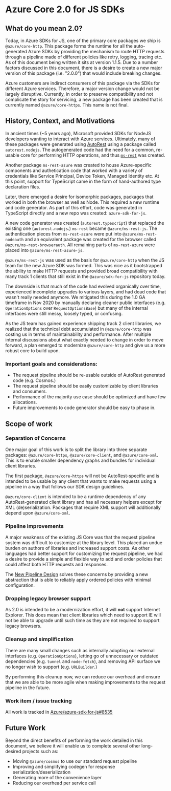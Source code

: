# Azure Core 2.0 for JS SDKs

## What do you mean 2.0?

Today, in Azure SDKs for JS, one of the primary core packages we ship is `@azure/core-http`. This package forms the runtime for all the auto-generated Azure SDKs by providing the mechanism to route HTTP requests through a pipeline made of different policies like retry, logging, tracing etc. As of this document being written it sits at version 1.1.5. Due to a number factors discussed in this document, there is a desire to create a new major version of this package (i.e. "2.0.0") that would include breaking changes.

Azure customers are indirect consumers of this package via the SDKs for different Azure services. Therefore, a major version change would not be largely disruptive. Currently, in order to preserve compatibility and not complicate the story for servicing, a new package has been created that is currently named `@azure/core-https`. This name is not final.

## History, Context, and Motivations

In ancient times (~5 years ago), Microsoft provided SDKs for NodeJS developers wanting to interact with Azure services. Ultimately, many of these packages were generated using [AutoRest](https://github.com/Azure/Autorest) using a package called `autorest.nodejs`. The autogenerated code had the need for a common, re-usable core for performing HTTP operations, and thus [`ms-rest`](https://github.com/Azure/ms-rest-js) was created.

Another package `ms-rest-azure` was created to house Azure-specific components and authetication code that worked with a variety of credentials like Service Principal, Device Token, Managed Identity etc. At this point, support for TypeScript came in the form of hand-authored type declaration files.

Later, there emerged a desire for isomorphic packages, packages that worked in both the browser as well as Node. This required a new runtime and code generator. As part of this effort, code was generated in TypeScript directly and a new repo was created: `azure-sdk-for-js`.

A new code generator was created (`autorest.typescript`) that replaced the existing one (`autorest.nodejs`.) `ms-rest` became `@azure/ms-rest-js`. The authentication pieces from `ms-rest-azure` were put into `@azure/ms-rest-nodeauth` and an equivalent package was created for the browser called `@azure/ms-rest-browserauth`. All remaining parts of `ms-rest-azure` were placed into `@azure/ms-rest-azure-js`.

`@azure/ms-rest-js` was used as the basis for `@azure/core-http` when the JS team for the new Azure SDK was formed. This was nice as it bootstrapped the ability to make HTTP requests and provided broad compatibility with many track 1 clients that still exist in the `@azure/sdk-for-js` repository today.

The downside is that much of the code had evolved organically over time, experienced incomplete upgrades to various layers, and had dead code that wasn't really needed anymore. We mitigated this during the 1.0 GA timeframe in Nov 2020 by manually declaring cleaner public interfaces (e.g. `OperationOptions` over `RequestOptionsBase`) but many of the internal interfaces were still messy, loosely typed, or confusing.

As the JS team has gained experience shipping track 2 client libraries, we realized that the technical debt accumulated in `@azure/core-http` was costing us in terms of maintainability and performance. After multiple internal discussions about what exactly needed to change in order to move forward, a plan emerged to modernize `@azure/core-http` and give us a more robust core to build upon.

### Important goals and considerations:

- The request pipeline should be re-usable outside of AutoRest generated code (e.g. Cosmos.)
- The request pipeline should be easily customizable by client libraries and consumers.
- Performance of the majority use case should be optimized and have few allocations.
- Future improvements to code generator should be easy to phase in.

## Scope of work

### Separation of Concerns

One major goal of this work is to split the library into three separate packages: `@azure/core-https`, `@azure/core-client`, and `@azure/core-xml`. This is to enable smaller dependency graphs and bundles for individual client libraries.

The first package, `@azure/core-https` will not be AutoRest-specific and is intended to be usable by any client that wants to make requests using a pipeline in a way that follows our SDK design guidelines.

`@azure/core-client` is intended to be a runtime dependency of any AutoRest-generated client library and has all necessary helpers except for XML (de)serialization. Packages that require XML support will additionally depend upon `@azure/core-xml`.

### Pipeline improvements

A major weakness of the existing JS Core was that the request pipeline system was difficult to customize at the library level. This placed an undue burden on authors of libraries and increased support costs. As other languages had better support for customizing the request pipeline, we had a desire to provide a simple and flexible way to add and order policies that could affect both HTTP requests and responses.

The [New Pipeline Design](https://github.com/Azure/azure-sdk-for-js/issues/8461) solves these concerns by providing a new abstraction that is able to reliably apply ordered policies with minimal configuration.

### Dropping legacy browser support

As 2.0 is intended to be a modernization effort, it will **not** support Internet Explorer. This does mean that client libraries which need to support IE will not be able to upgrade until such time as they are not required to support legacy browsers.

### Cleanup and simplification

There are many small changes such as internally adopting our external interfaces (e.g. `OperationOptions`), letting go of unnecessary or outdated dependencies (e.g. `tunnel` and `node-fetch`), and removing API surface we no longer wish to support (e.g. `URLBuilder`.)

By performing this cleanup now, we can reduce our overhead and ensure that we are able to be more agile when making improvements to the request pipeline in the future.

### Work item / issue tracking

All work is tracked in [Azure/azure-sdk-for-js#8535](https://github.com/Azure/azure-sdk-for-js/issues/8535)

## Future Work

Beyond the direct benefits of performing the work detailed in this document, we believe it will enable us to complete several other long-desired projects such as:

- Moving `@azure/cosmos` to use our standard request pipeline
- Improving and simplifying codegen for response serialization/deserialization
- Generating more of the convenience layer
- Reducing our overhead per service call
